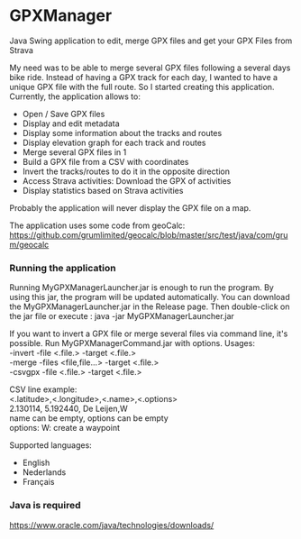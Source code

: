 # GPXManager

Java Swing application to edit, merge GPX files and get your GPX Files from Strava

My need was to be able to merge several GPX files following a several days bike ride. Instead of having a GPX track for
each day, I wanted to have a unique GPX file with the full route.
So I started creating this application.
Currently, the application allows to:

- Open / Save GPX files
- Display and edit metadata
- Display some information about the tracks and routes
- Display elevation graph for each track and routes
- Merge several GPX files in 1
- Build a GPX file from a CSV with coordinates
- Invert the tracks/routes to do it in the opposite direction
- Access Strava activities: Download the GPX of activities
- Display statistics based on Strava activities

Probably the application will never display the GPX file on a map.

The application uses some code from geoCalc:
https://github.com/grumlimited/geocalc/blob/master/src/test/java/com/grum/geocalc

### Running the application

Running MyGPXManagerLauncher.jar is enough to run the program. By using this jar, the program will be updated
automatically. You can download the MyGPXManagerLauncher.jar in the Release page. Then double-click on the jar file
or execute : java -jar MyGPXManagerLauncher.jar

If you want to invert a GPX file or merge several files via command line, it's possible.
Run MyGPXManagerCommand.jar with options.
Usages:  
-invert -file <.file.> -target <.file.>  
-merge -files <file,file...> -target <.file.>   
-csvgpx -file <.file.> -target <.file.>

CSV line example:  
<.latitude>,<.longitude>,<.name>,<.options>  
2.130114, 5.192440, De Leijen,W  
name can be empty, options can be empty  
options: W: create a waypoint

Supported languages:

- English
- Nederlands
- Français

### Java is required

https://www.oracle.com/java/technologies/downloads/